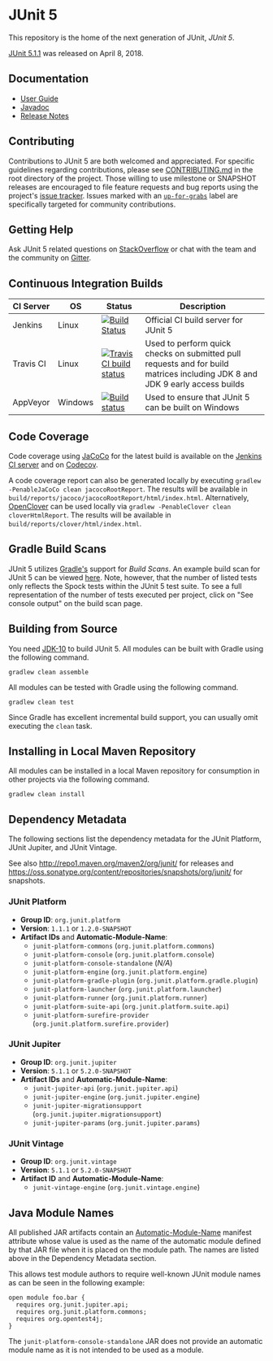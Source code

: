 # JUnit 5

This repository is the home of the next generation of JUnit, _JUnit 5_.

[JUnit 5.1.1](https://github.com/junit-team/junit5/releases/tag/r5.1.1)
was released on April 8, 2018.

## Documentation

- [User Guide]
- [Javadoc]
- [Release Notes]

## Contributing

Contributions to JUnit 5 are both welcomed and appreciated. For specific guidelines
regarding contributions, please see [CONTRIBUTING.md] in the root directory of the
project. Those willing to use milestone or SNAPSHOT releases are encouraged
to file feature requests and bug reports using the project's
[issue tracker](https://github.com/junit-team/junit5/issues). Issues marked with an
<a href="https://github.com/junit-team/junit5/issues?q=is%3Aissue+is%3Aopen+label%3Aup-for-grabs">`up-for-grabs`</a>
label are specifically targeted for community contributions.

## Getting Help

Ask JUnit 5 related questions on [StackOverflow] or chat with the team and the community on [Gitter].

## Continuous Integration Builds

| CI Server | OS      | Status | Description |
| --------- | ------- | ------ | ----------- |
| Jenkins   | Linux   | [![Build Status](https://junit.ci.cloudbees.com/job/JUnit5/job/master/badge/icon)](https://junit.ci.cloudbees.com/blue/organizations/jenkins/JUnit5/branches/) | Official CI build server for JUnit 5 |
| Travis CI | Linux   | [![Travis CI build status](https://travis-ci.org/junit-team/junit5.svg?branch=master)](https://travis-ci.org/junit-team/junit5) | Used to perform quick checks on submitted pull requests and for build matrices including JDK 8 and JDK 9 early access builds |
| AppVeyor  | Windows | [![Build status](https://ci.appveyor.com/api/projects/status/xv8wc8w9sr44ghc4/branch/master?svg=true)](https://ci.appveyor.com/project/marcphilipp/junit5/branch/master) | Used to ensure that JUnit 5 can be built on Windows |

## Code Coverage

Code coverage using [JaCoCo] for the latest build is available on the
[Jenkins CI server] and on [Codecov].

A code coverage report can also be generated locally by executing
`gradlew -PenableJaCoCo clean jacocoRootReport`. The results will be available in
`build/reports/jacoco/jacocoRootReport/html/index.html`.
Alternatively, [OpenClover] can be used locally via
`gradlew -PenableClover clean cloverHtmlReport`. The results will be available in
`build/reports/clover/html/index.html`.

## Gradle Build Scans

JUnit 5 utilizes [Gradle's](https://gradle.com/) support for _Build Scans_. An example
build scan for JUnit 5 can be viewed [here](https://scans.gradle.com/s/pgjgssca2kkli).
Note, however, that the number of listed tests only reflects the Spock tests within the
JUnit 5 test suite. To see a full representation of the number of tests executed per
project, click on "See console output" on the build scan page.

## Building from Source

You need [JDK-10] to build JUnit 5.
All modules can be built with Gradle using the following command.

```
gradlew clean assemble
```

All modules can be tested with Gradle using the following command.

```
gradlew clean test
```

Since Gradle has excellent incremental build support, you can usually omit executing the `clean` task.

## Installing in Local Maven Repository

All modules can be installed in a local Maven repository for consumption in other projects via the following command.

```
gradlew clean install
```

## Dependency Metadata

The following sections list the dependency metadata for the JUnit Platform, JUnit
Jupiter, and JUnit Vintage.

See also <http://repo1.maven.org/maven2/org/junit/> for releases and <https://oss.sonatype.org/content/repositories/snapshots/org/junit/> for snapshots.

### JUnit Platform

- **Group ID**: `org.junit.platform`
- **Version**: `1.1.1` or `1.2.0-SNAPSHOT`
- **Artifact IDs** and **Automatic-Module-Name**:
  - `junit-platform-commons` (`org.junit.platform.commons`)
  - `junit-platform-console` (`org.junit.platform.console`)
  - `junit-platform-console-standalone` (*N/A*)
  - `junit-platform-engine` (`org.junit.platform.engine`)
  - `junit-platform-gradle-plugin` (`org.junit.platform.gradle.plugin`)
  - `junit-platform-launcher` (`org.junit.platform.launcher`)
  - `junit-platform-runner` (`org.junit.platform.runner`)
  - `junit-platform-suite-api` (`org.junit.platform.suite.api`)
  - `junit-platform-surefire-provider` (`org.junit.platform.surefire.provider`)

### JUnit Jupiter

- **Group ID**: `org.junit.jupiter`
- **Version**: `5.1.1` or `5.2.0-SNAPSHOT`
- **Artifact IDs** and **Automatic-Module-Name**:
  - `junit-jupiter-api` (`org.junit.jupiter.api`)
  - `junit-jupiter-engine` (`org.junit.jupiter.engine`)
  - `junit-jupiter-migrationsupport` (`org.junit.jupiter.migrationsupport`)
  - `junit-jupiter-params` (`org.junit.jupiter.params`)

### JUnit Vintage

- **Group ID**: `org.junit.vintage`
- **Version**: `5.1.1` or `5.2.0-SNAPSHOT`
- **Artifact ID** and **Automatic-Module-Name**:
  - `junit-vintage-engine` (`org.junit.vintage.engine`)

## Java Module Names

All published JAR artifacts contain an [Automatic-Module-Name] manifest attribute
whose value is used as the name of the automatic module defined by that JAR file
when it is placed on the module path. The names are listed above in the
Dependency Metadata section.

This allows test module authors to require well-known JUnit module names as
can be seen in the following example:

```
open module foo.bar {
  requires org.junit.jupiter.api;
  requires org.junit.platform.commons;
  requires org.opentest4j;
}
```

The `junit-platform-console-standalone` JAR does not provide an automatic module name
as it is not intended to be used as a module.


[Automatic-Module-Name]: http://mail.openjdk.java.net/pipermail/jpms-spec-experts/2017-April/000667.html
[Codecov]: https://codecov.io/gh/junit-team/junit5
[CONTRIBUTING.md]: https://github.com/junit-team/junit5/blob/master/CONTRIBUTING.md
[Gitter]: https://gitter.im/junit-team/junit5
[JaCoCo]: http://www.eclemma.org/jacoco/
[Javadoc]: https://junit.org/junit5/docs/current/api/
[JDK-10]: http://jdk.java.net/10/
[Jenkins CI server]: https://junit.ci.cloudbees.com/job/JUnit5/job/master/lastSuccessfulBuild/artifact/build/reports/jacoco/jacocoRootReport/html/index.html
[OpenClover]: http://openclover.org
[Prototype]: https://github.com/junit-team/junit5/wiki/Prototype
[Release Notes]: https://junit.org/junit5/docs/current/release-notes/
[StackOverflow]: https://stackoverflow.com/questions/tagged/junit5
[User Guide]: https://junit.org/junit5/docs/current/user-guide/
